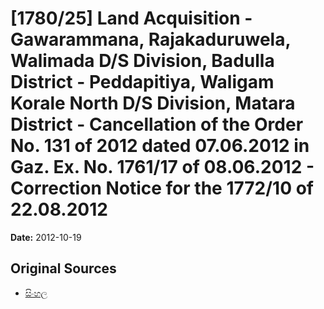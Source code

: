 # [1780/25] Land Acquisition - Gawarammana, Rajakaduruwela, Walimada D/S Division, Badulla District - Peddapitiya, Waligam Korale North D/S Division, Matara District - Cancellation of the Order No. 131 of 2012 dated 07.06.2012 in Gaz. Ex. No. 1761/17 of 08.06.2012 - Correction Notice for the 1772/10 of 22.08.2012

**Date:** 2012-10-19

## Original Sources

- [සිංහල](https://documents.gov.lk/view/extra-gazettes/2012/10/1780-25_S.pdf)
